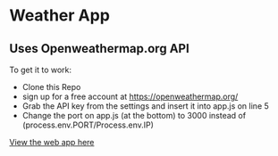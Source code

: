# Weather App

## Uses Openweathermap.org API

To get it to work:
* Clone this Repo 
* sign up for a free account at https://openweathermap.org/
* Grab the API key from the settings and insert it into app.js on line 5
* Change the port on app.js (at the bottom) to 3000 instead of (process.env.PORT/Process.env.IP)

[View the web app here](https://radiant-hamlet-49630.herokuapp.com/)